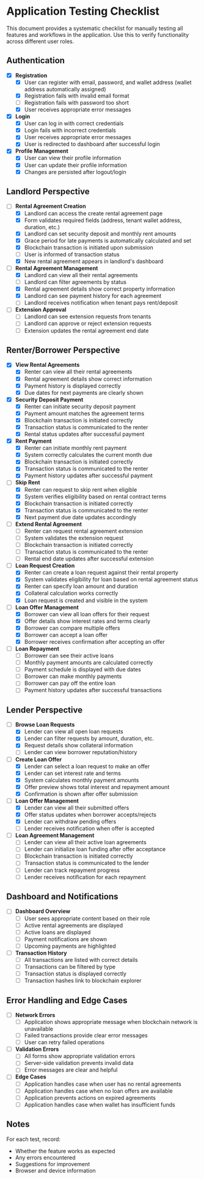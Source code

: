 # Application Testing Checklist

This document provides a systematic checklist for manually testing all features and workflows in the application. Use this to verify functionality across different user roles.

## Authentication

- [x] **Registration**
  - [x] User can register with email, password, and wallet address (wallet address automatically assigned)
  - [x] Registration fails with invalid email format
  - [ ] Registration fails with password too short
  - [x] User receives appropriate error messages

- [x] **Login**
  - [x] User can log in with correct credentials
  - [x] Login fails with incorrect credentials
  - [x] User receives appropriate error messages
  - [x] User is redirected to dashboard after successful login

- [x] **Profile Management**
  - [x] User can view their profile information
  - [x] User can update their profile information
  - [x] Changes are persisted after logout/login

## Landlord Perspective

- [ ] **Rental Agreement Creation**
  - [x] Landlord can access the create rental agreement page
  - [x] Form validates required fields (address, tenant wallet address, duration, etc.)
  - [x] Landlord can set security deposit and monthly rent amounts
  - [x] Grace period for late payments is automatically calculated and set
  - [x] Blockchain transaction is initiated upon submission
  - [ ] User is informed of transaction status
  - [x] New rental agreement appears in landlord's dashboard

- [ ] **Rental Agreement Management**
  - [x] Landlord can view all their rental agreements
  - [ ] Landlord can filter agreements by status
  - [x] Rental agreement details show correct property information
  - [x] Landlord can see payment history for each agreement
  - [ ] Landlord receives notification when tenant pays rent/deposit

- [ ] **Extension Approval**
  - [ ] Landlord can see extension requests from tenants
  - [ ] Landlord can approve or reject extension requests
  - [ ] Extension updates the rental agreement end date

## Renter/Borrower Perspective

- [x] **View Rental Agreements**
  - [x] Renter can view all their rental agreements
  - [x] Rental agreement details show correct information
  - [x] Payment history is displayed correctly
  - [x] Due dates for next payments are clearly shown

- [x] **Security Deposit Payment**
  - [x] Renter can initiate security deposit payment
  - [x] Payment amount matches the agreement terms
  - [x] Blockchain transaction is initiated correctly
  - [x] Transaction status is communicated to the renter
  - [x] Rental status updates after successful payment

- [x] **Rent Payment**
  - [x] Renter can initiate monthly rent payment
  - [x] System correctly calculates the current month due
  - [x] Blockchain transaction is initiated correctly
  - [x] Transaction status is communicated to the renter
  - [x] Payment history updates after successful payment

- [ ] **Skip Rent**
  - [x] Renter can request to skip rent when eligible
  - [x] System verifies eligibility based on rental contract terms
  - [x] Blockchain transaction is initiated correctly
  - [x] Transaction status is communicated to the renter
  - [x] Next payment due date updates accordingly

- [ ] **Extend Rental Agreement**
  - [ ] Renter can request rental agreement extension
  - [ ] System validates the extension request
  - [ ] Blockchain transaction is initiated correctly
  - [ ] Transaction status is communicated to the renter
  - [ ] Rental end date updates after successful extension

- [ ] **Loan Request Creation**
  - [x] Renter can create a loan request against their rental property
  - [x] System validates eligibility for loan based on rental agreement status
  - [x] Renter can specify loan amount and duration
  - [x] Collateral calculation works correctly
  - [x] Loan request is created and visible in the system

- [ ] **Loan Offer Management**
  - [x] Borrower can view all loan offers for their request
  - [x] Offer details show interest rates and terms clearly
  - [x] Borrower can compare multiple offers
  - [x] Borrower can accept a loan offer
  - [x] Borrower receives confirmation after accepting an offer

- [ ] **Loan Repayment**
  - [ ] Borrower can see their active loans
  - [ ] Monthly payment amounts are calculated correctly
  - [ ] Payment schedule is displayed with due dates
  - [ ] Borrower can make monthly payments
  - [ ] Borrower can pay off the entire loan
  - [ ] Payment history updates after successful transactions

## Lender Perspective

- [ ] **Browse Loan Requests**
  - [x] Lender can view all open loan requests
  - [x] Lender can filter requests by amount, duration, etc.
  - [x] Request details show collateral information
  - [ ] Lender can view borrower reputation/history

- [ ] **Create Loan Offer**
  - [x] Lender can select a loan request to make an offer
  - [x] Lender can set interest rate and terms
  - [x] System calculates monthly payment amounts
  - [x] Offer preview shows total interest and repayment amount
  - [x] Confirmation is shown after offer submission

- [ ] **Loan Offer Management**
  - [x] Lender can view all their submitted offers
  - [x] Offer status updates when borrower accepts/rejects
  - [x] Lender can withdraw pending offers
  - [ ] Lender receives notification when offer is accepted

- [ ] **Loan Agreement Management**
  - [ ] Lender can view all their active loan agreements
  - [ ] Lender can initialize loan funding after offer acceptance
  - [ ] Blockchain transaction is initiated correctly
  - [ ] Transaction status is communicated to the lender
  - [ ] Lender can track repayment progress
  - [ ] Lender receives notification for each repayment

## Dashboard and Notifications

- [ ] **Dashboard Overview**
  - [ ] User sees appropriate content based on their role
  - [ ] Active rental agreements are displayed
  - [ ] Active loans are displayed
  - [ ] Payment notifications are shown
  - [ ] Upcoming payments are highlighted

- [ ] **Transaction History**
  - [ ] All transactions are listed with correct details
  - [ ] Transactions can be filtered by type
  - [ ] Transaction status is displayed correctly
  - [ ] Transaction hashes link to blockchain explorer

## Error Handling and Edge Cases

- [ ] **Network Errors**
  - [ ] Application shows appropriate message when blockchain network is unavailable
  - [ ] Failed transactions provide clear error messages
  - [ ] User can retry failed operations

- [ ] **Validation Errors**
  - [ ] All forms show appropriate validation errors
  - [ ] Server-side validation prevents invalid data
  - [ ] Error messages are clear and helpful

- [ ] **Edge Cases**
  - [ ] Application handles case when user has no rental agreements
  - [ ] Application handles case when no loan offers are available
  - [ ] Application prevents actions on expired agreements
  - [ ] Application handles case when wallet has insufficient funds

## Notes

For each test, record:
- Whether the feature works as expected
- Any errors encountered
- Suggestions for improvement
- Browser and device information 